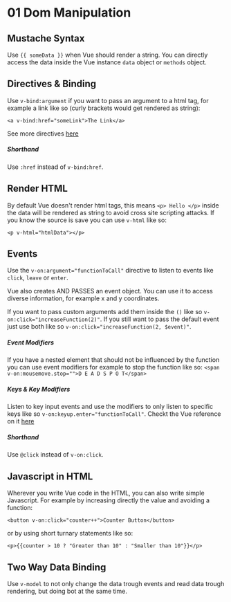 # 01 Dom Manipulation

## Mustache Syntax
Use `{{ someData }}` when Vue should render a string. You can directly access the data inside the Vue instance `data` object or `methods` object.

## Directives & Binding
Use `v-bind:argument` if you want to pass an argument to a html tag, for example a link like so (curly brackets would get rendered as string):

```
<a v-bind:href="someLink">The Link</a>
```
See more directives [here](https://vuejs.org/v2/api/#Directives)

##### Shorthand
Use `:href` instead of `v-bind:href`.

## Render HTML
By default Vue doesn't render html tags, this means `<p> Hello </p>` inside the data will be rendered as string to avoid cross site scripting attacks. If you know the source is save you can use `v-html` like so:

```
<p v-html="htmlData"></p>
```

## Events
Use the `v-on:argument="functionToCall"` directive to listen to events like `click`, `leave` or `enter`. 

Vue also creates AND PASSES an event object. You can use it to access diverse information, for example x and y coordinates.

If you want to pass custom arguments add them inside the `()` like so `v-on:click="increaseFunction(2)"`. If you still want to pass the default event just use both like so `v-on:click="increaseFunction(2, $event)"`.

##### Event Modifiers
If you have a nested element that should not be influenced by the function you can use event modifiers for example to stop the function like so: `<span v-on:mousemove.stop="">D E A D S P O T</span>`

##### Keys & Key Modifiers
Listen to key input events and use the modifiers to only listen to specific keys like so `v-on:keyup.enter="functionToCall"`. Checkt the Vue reference on it [here](https://vuejs.org/v2/guide/events.html#Key-Modifiers)

##### Shorthand
Use `@click` instead of `v-on:click`.

## Javascript in HTML
Wherever you write Vue code in the HTML, you can also write simple Javascript. For example by increasing directly the value and avoiding a function: 

```
<button v-on:click="counter++">Counter Button</button>
``` 

or by using short turnary statements like so: 

```
<p>{{counter > 10 ? "Greater than 10" : "Smaller than 10"}}</p>
```

## Two Way Data Binding
Use `v-model` to not only change the data trough events and read data trough rendering, but doing bot at the same time.
